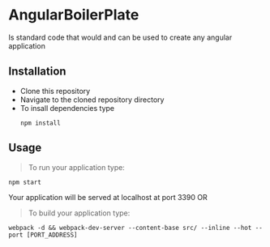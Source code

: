 # AngularBoilerPlate
Is standard code that would and can be used to create any angular application

## Installation


* Clone this repository
* Navigate to the cloned repository directory
* To insall dependencies type
    ```
    npm install
    ```

## Usage
> To run your application type:
```
npm start
```
Your application will be served at localhost at port 3390
OR
> To build your application type:
```
webpack -d && webpack-dev-server --content-base src/ --inline --hot --port [PORT_ADDRESS]
```
